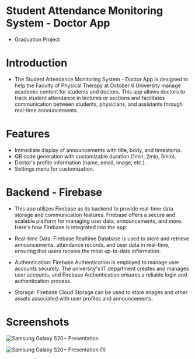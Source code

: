 # Student Attendance Monitoring System - Doctor App
- Graduation Project 
# Introduction
- The Student Attendance Monitoring System - Doctor App is designed to help the Faculty of Physical Therapy at October 6 University manage academic content for students and doctors. This app allows doctors to track student attendance in lectures or sections and facilitates communication between students, physicians, and assistants through real-time announcements.

# Features
- Immediate display of announcements with title, body, and timestamp.
- QR code generation with customizable duration (1min, 2min, 5min).
- Doctor's profile information (name, email, image, etc.).
- Settings menu for customization.

# Backend - Firebase

- This app utilizes Firebase as its backend to provide real-time data storage and communication features. Firebase offers a secure and scalable platform for managing user data, announcements, and more. Here's how Firebase is integrated into the app:

- Real-time Data: Firebase Realtime Database is used to store and retrieve announcements, attendance records, and user data in real-time, ensuring that users receive the most up-to-date information.

- Authentication: Firebase Authentication is employed to manage user accounts securely. The university's IT department creates and manages user accounts, and Firebase Authentication ensures a reliable login and authentication process.

- Storage: Firebase Cloud Storage can be used to store images and other assets associated with user profiles and announcements.

# Screenshots

![Samsung Galaxy S20+ Presentation](https://github.com/Seif-Madboly/Doctor-App/assets/69864723/89a1a97e-ee83-45cc-ab38-6c91015f02fb)


![Samsung Galaxy S20+ Presentation (1)](https://github.com/Seif-Madboly/Doctor-App/assets/69864723/66cfbb4a-5d87-4faa-95c3-6a83d3d37781)


